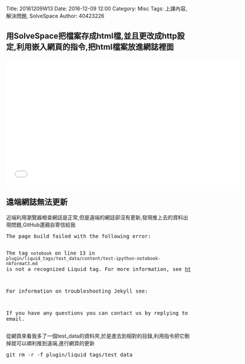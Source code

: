 Title: 20161209W13
Date: 2016-12-09 12:00
Category: Misc
Tags: 上課內容, 解決問題, SolveSpace
Author: 40423226

<h2>用SolveSpace把檔案存成html檔,並且更改成http設定,利用嵌入網頁的指令,把html檔案放進網誌裡面</h2>

<iframe src="./../data/solvespace/model-ok.html" width="640" height="347" frameborder="0" webkitallowfullscreen mozallowfullscreen allowfullscreen></iframe>

<h2>遠端網誌無法更新</h2>
<p>近端利用瀏覽器檢查網誌是正常,但是遠端的網誌卻沒有更新,發現推上去的資料出現問題,GitHub還親自寄信給我</p>
<pre>The page build failed with the following error:

The tag `notebook` on line 13 in `plugin/liquid_tags/test_data/content/test-ipython-notebook-nbformat3.md` is not a recognized Liquid tag. For more information, see https://help.github.com/articles/page-build-failed-unknown-tag-error.

For information on troubleshooting Jekyll see:

If you have any questions you can contact us by replying to this email.</pre>
<p>從網頁來看我多了一個test_data的資料夾,於是進去到相對的目錄,利用指令把它刪掉就可以順利推到遠端,進行網頁的更新</p>
<pre>git rm -r -f plugin/liquid_tags/test_data</pre>